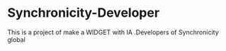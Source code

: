 # Synchronicity-Developer
This is a project of make a WIDGET  with IA .Developers of Synchronicity global

